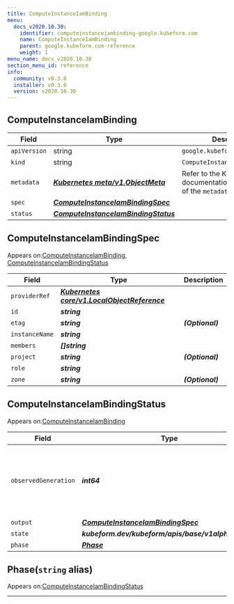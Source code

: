 ```yaml
---
title: ComputeInstanceIamBinding
menu:
  docs_v2020.10.30:
    identifier: computeinstanceiambinding-google.kubeform.com
    name: ComputeInstanceIamBinding
    parent: google.kubeform.com-reference
    weight: 1
menu_name: docs_v2020.10.30
section_menu_id: reference
info:
  community: v0.3.0
  installer: v0.3.0
  version: v2020.10.30
---
```


## ComputeInstanceIamBinding
| Field | Type | Description |
| ------ | ----- | ----------- |
| `apiVersion` | string | `google.kubeform.com/v1alpha1` |
|    `kind` | string | `ComputeInstanceIamBinding` |
| `metadata` | ***[Kubernetes meta/v1.ObjectMeta](https://v1-18.docs.kubernetes.io/docs/reference/generated/kubernetes-api/v1.18/#objectmeta-v1-meta)***|Refer to the Kubernetes API documentation for the fields of the `metadata` field.|
| `spec` | ***[ComputeInstanceIamBindingSpec](#computeinstanceiambindingspec)***||
| `status` | ***[ComputeInstanceIamBindingStatus](#computeinstanceiambindingstatus)***||
## ComputeInstanceIamBindingSpec

Appears on:[ComputeInstanceIamBinding](#computeinstanceiambinding), [ComputeInstanceIamBindingStatus](#computeinstanceiambindingstatus)

| Field | Type | Description |
| ------ | ----- | ----------- |
| `providerRef` | ***[Kubernetes core/v1.LocalObjectReference](https://v1-18.docs.kubernetes.io/docs/reference/generated/kubernetes-api/v1.18/#localobjectreference-v1-core)***||
| `id` | ***string***||
| `etag` | ***string***| ***(Optional)*** |
| `instanceName` | ***string***||
| `members` | ***[]string***||
| `project` | ***string***| ***(Optional)*** |
| `role` | ***string***||
| `zone` | ***string***| ***(Optional)*** |
## ComputeInstanceIamBindingStatus

Appears on:[ComputeInstanceIamBinding](#computeinstanceiambinding)

| Field | Type | Description |
| ------ | ----- | ----------- |
| `observedGeneration` | ***int64***| ***(Optional)*** Resource generation, which is updated on mutation by the API Server.|
| `output` | ***[ComputeInstanceIamBindingSpec](#computeinstanceiambindingspec)***| ***(Optional)*** |
| `state` | ***kubeform.dev/kubeform/apis/base/v1alpha1.State***| ***(Optional)*** |
| `phase` | ***[Phase](#phase)***| ***(Optional)*** |
## Phase(`string` alias)

Appears on:[ComputeInstanceIamBindingStatus](#computeinstanceiambindingstatus)

---
